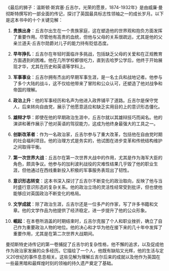 《最后的狮子：温斯顿·斯宾塞·丘吉尔，光荣的愿景，1874-1932年》是由威廉·曼彻斯特撰写的一部全面的传记，探讨了英国最具标志性领袖之一的成长岁月。以下是这本书中的十个关键见解：

1. **贵族出身**：丘吉尔出生在一个贵族家庭，这在塑造他的世界观和抱负方面发挥了重要作用。尽管他有高贵的血统，但他与父母的关系很疏远，尤其是他的父亲兰道夫·丘吉尔勋爵对儿子的能力持有贬低态度。

2. **早年挣扎**：丘吉尔在年轻时面临许多挑战，包括缺乏父母的关爱和在正规教育方面遇到的困难。他在几所学校都很吃力，直到去哈罗公学后，他终于开始展现才华，尤其在历史和英语等学科上。

3. **军事事业**：丘吉尔拥有杰出的早期军事生涯，是一名士兵和战地记者。他参与了多个大陆的战斗，这不仅给他带来了冒险和公众认可，还塑造了他对战争和帝国的理解。

4. **政治上升**：他的军事经历和名声为他进入政界铺平了道路。丘吉尔是保守党人，后来转向自由党，展示了他愿意适应和缺乏实用目的上的意识形态僵化。

5. **雄辩才华**：即使在他的早期政治生涯中，丘吉尔就以其雄辩技巧而闻名。他的演讲和著作展示了他对英语的驾驭能力，这成为他终身最强大的工具之一。

6. **创新改革者**：作为一名政治家，丘吉尔参与了重大改革，包括他在自由党时期的社会福利项目。他的治理方式是务实的，他试图在进步变革和传统结构维护之间取得平衡。

7. **第一次世界大战**：丘吉尔在第一次世界大战中的作用，尤其是作为海军大臣的角色，颇具争议。他参与的加利波利战役的灾难性结果几乎毁了他的职业生涯，但他通过在西线重新投入积极的军事服务表现出了韧性。

8. **意识形态转变**：这本书深入探讨了丘吉尔不断变化的政治取向，反映了他与当时盛行意识形态的复杂关系。他的政治立场的灵活性经常受到批评，但也使他能够应对英国政治不断变化的格局。

9. **文学成就**：除了政治生涯，丘吉尔还是一位多产的作家，写了许多书籍和文章。他的文学作品为他提供了经济稳定，进一步提升了他的公众形象。

10. **崛起**：在本卷所涵盖的时期结束时，丘吉尔克服了个人和职业挫折，确立了自己作为重要政治人物的地位。他的决心和才华为他在接下来的几十年中发挥了重要作用，尤其是在第二次世界大战期间。

曼彻斯特史诗传记的第一卷捕捉了丘吉尔的复杂性格，他不懈的追求，以及促成他作为政治家发展的众多经历。它描绘了一个人，他既有缺陷又光辉，他的生活与定义20世纪的事件息息相关。这些见解为理解丘吉尔后来的成就以及他作为英国在一些最黑暗和最辉煌时刻的领袖的持久遗产奠定了基础。